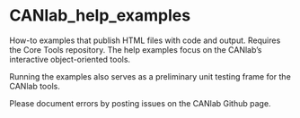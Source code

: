 # CANlab_help_examples

How-to examples that publish HTML files with code and output. Requires the Core Tools repository.  The help examples focus on the CANlab’s interactive object-oriented tools.

Running the examples also serves as a preliminary unit testing frame for the CANlab tools.

Please document errors by posting issues on the CANlab Github page.


